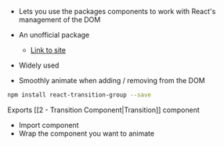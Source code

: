 - Lets you use the packages components to work with React's management of the DOM

- An unofficial package
	- [Link to site](https://reactcommunity.org/react-transition-group/)
- Widely used
- Smoothly animate when adding / removing from the DOM

```bash
npm install react-transition-group --save
```

Exports [[2 - Transition Component|Transition]] component
- Import component
- Wrap the component you want to animate

